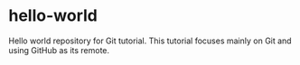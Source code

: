 # hello-world

Hello world repository for Git tutorial.
This tutorial focuses mainly on Git and using GitHub as its remote.
